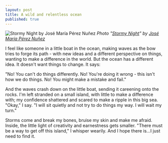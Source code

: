 ```yaml
---
layout: post
title: A wild and relentless ocean
published: true
---
```


![Stormy Night by José María Pérez Nuñez](https://farm3.staticflickr.com/2687/4381243528_8cee311075_z.jpg)
*Photo "[Stormy Night](https://flic.kr/p/7Fa24w)" by [José María Pérez Nuñez](https://www.flickr.com/photos/jmpznz/)*

I feel like someone in a little boat in the ocean, making waves as the bow tries to forge its path - with new ideas and a different perspective on things, wanting to make a difference in the world. But the ocean has a different idea. It doesn't want things to change. It says: 

"No! You can't do things differently. No! You're doing it wrong - this isn't how we do things. No! You might make a mistake and fail." 

And the waves crash down on the little boat, sending it careening onto the rocks. I'm left stranded on a small island, with little to make a difference with; my confidence shattered and scared to make a ripple in this big sea. "Okay," I say. "I will sit quietly and not try to do things my way. I will wait my turn."

Storms come and break my bones, bruise my skin and make me afraid. Inside, the little light of creativity and earnestness gets smaller. "There must be a way to get off this island," I whisper wearily. And I hope there is...I just need to find it.

